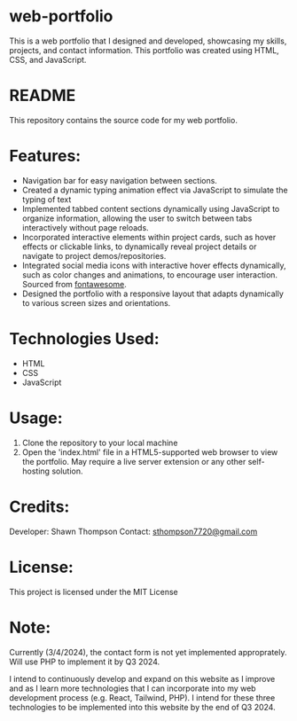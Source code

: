 # web-portfolio
This is a web portfolio that I designed and developed, showcasing my skills, projects, and contact information. This portfolio was created using HTML, CSS, and JavaScript.

# README
This repository contains the source code for my web portfolio.

# Features:
* Navigation bar for easy navigation between sections.
* Created a dynamic typing animation effect via JavaScript to simulate the typing of text
* Implemented tabbed content sections dynamically using JavaScript to organize information, allowing the user to switch between tabs interactively without page reloads.
* Incorporated interactive elements within project cards, such as hover effects or clickable links, to dynamically reveal project details or navigate to project demos/repositories.
* Integrated social media icons with interactive hover effects dynamically, such as color changes and animations, to encourage user interaction. Sourced from [fontawesome](fontawesome.com).
* Designed the portfolio with a responsive layout that adapts dynamically to various screen sizes and orientations.

# Technologies Used:
* HTML
* CSS
* JavaScript

# Usage:
1. Clone the repository to your local machine
2. Open the 'index.html' file in a HTML5-supported web browser to view the portfolio. May require a live server extension or any other self-hosting solution.

# Credits:
Developer: Shawn Thompson
Contact: sthompson7720@gmail.com

# License:
This project is licensed under the MIT License

# Note:
Currently (3/4/2024), the contact form is not yet implemented approprately. Will use PHP to implement it by Q3 2024.

I intend to continuously develop and expand on this website as I improve and as I learn more technologies that I can incorporate into my web development process (e.g. React, Tailwind, PHP). I intend for these three technologies to be implemented into this website by the end of Q3 2024.
